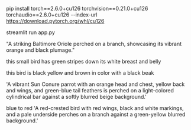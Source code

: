 


pip install torch==2.6.0+cu126 torchvision==0.21.0+cu126 torchaudio==2.6.0+cu126 --index-url https://download.pytorch.org/whl/cu126

streamlit run app.py



"A striking Baltimore Oriole perched on a branch, showcasing its vibrant orange and black plumage."


this small bird has green stripes down its white breast and belly


this bird is black yellow and brown in color with a black beak



'A vibrant Sun Conure parrot with an orange head and chest, yellow back and wings, and green-blue tail feathers is perched on a light-colored cylindrical bar against a softly blurred beige background.'


blue to red
'A red-crested bird with red wings, black and white markings, and a pale underside perches on a branch against a green-yellow blurred background.'




